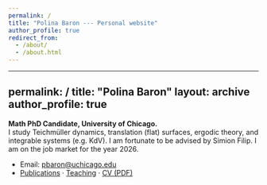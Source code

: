 ```yaml
---
permalink: /
title: "Polina Baron --- Personal website"
author_profile: true
redirect_from: 
  - /about/
  - /about.html
---
```

---
permalink: /
title: "Polina Baron"
layout: archive
author_profile: true
---

**Math PhD Candidate, University of Chicago.**  
I study Teichmüller dynamics, translation (flat) surfaces, ergodic theory, and integrable systems (e.g. KdV). I am fortunate to be advised by Simion Filip. I am on the job market for the year 2026.

- Email: pbaron@uchicago.edu  
- [Publications](/publications/) · [Teaching](/teaching/) · [CV (PDF)](/files/CV_PolinaBaron.pdf)
